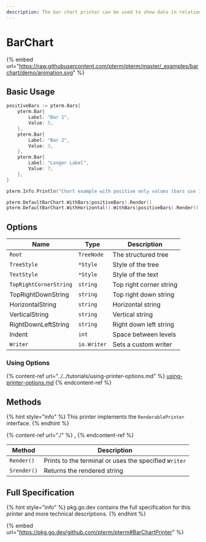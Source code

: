 ```yaml
---
description: The bar chart printer can be used to show data in relation to each other
---
```


# BarChart

{% embed url="https://raw.githubusercontent.com/pterm/pterm/master/_examples/barchart/demo/animation.svg" %}

## Basic Usage

```go
positiveBars := pterm.Bars{
	pterm.Bar{
		Label: "Bar 1",
		Value: 5,
	},
	pterm.Bar{
		Label: "Bar 2",
		Value: 3,
	},
	pterm.Bar{
		Label: "Longer Label",
		Value: 7,
	},
}

pterm.Info.Println("Chart example with positive only values (bars use 100% of chart area)")

pterm.DefaultBarChart.WithBars(positiveBars).Render()
pterm.DefaultBarChart.WithHorizontal().WithBars(positiveBars).Render()
```

## Options

| Name                   | Type        | Description             |
| ---------------------- | ----------- | ----------------------- |
| `Root`                 | `TreeNode`  | The structured tree     |
| `TreeStyle`            | `*Style`    | Style of the tree       |
| `TextStyle`            | `*Style`    | Style of the text       |
| `TopRightCornerString` | `string`    | Top right corner string |
| TopRightDownString     | `string`    | Top right down string   |
| HorizontalString       | `string`    | Horizontal string       |
| VerticalString         | `string`    | Vertical string         |
| RightDownLeftString    | `string`    | Right down left string  |
| Indent                 | `int`       | Space between levels    |
| `Writer`               | `io.Writer` | Sets a custom writer    |

### Using Options

{% content-ref url="../../tutorials/using-printer-options.md" %}
[using-printer-options.md](../../tutorials/using-printer-options.md)
{% endcontent-ref %}

## Methods

{% hint style="info" %}
This printer implements the `RenderablePrinter` interface.
{% endhint %}

{% content-ref url="./" %}
[.](./)
{% endcontent-ref %}

| Method      | Description                                           |
| ----------- | ----------------------------------------------------- |
| `Render()`  | Prints to the terminal or uses the specified `Writer` |
| `Srender()` | Returns the rendered string                           |

## Full Specification

{% hint style="info" %}
pkg.go.dev contains the full specification for this printer and more technical descriptions.
{% endhint %}

{% embed url="https://pkg.go.dev/github.com/pterm/pterm#BarChartPrinter" %}
